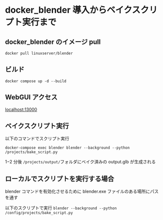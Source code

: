 # docker_blender 導入からベイクスクリプト実行まで

## docker_blender のイメージ pull

```
docker pull linuxserver/blender
```

## ビルド

```
docker compose up -d --build
```

## WebGUI アクセス

[localhost:13000](localhost:13000)

## ベイクスクリプト実行

以下のコマンドでスクリプト実行

```
docker-compose exec blender blender --background --python /projects/bake_script.py
```

1−2 分後 `/projects/output/`フォルダにベイク済みの output.glb が生成される

## ローカルでスクリプトを実行する場合

blender コマンドを有効化させるために blender.exe ファイルのある場所にパスを通す

以下のスクリプトで実行
`blender --background --python /config/projects/bake_script.py`
